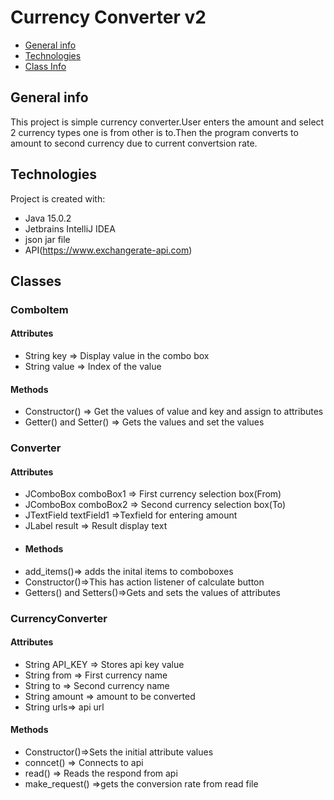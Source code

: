 # Currency Converter v2
* [General info](#general-info)
* [Technologies](#technologies)
* [Class Info](#Classes)

## General info
This project is simple currency converter.User enters the amount and select 2 currency types one is from other is to.Then the program converts to amount to second currency due to current convertsion rate.
	
## Technologies
Project is created with:
* Java 15.0.2
* Jetbrains IntelliJ IDEA
* json jar file
* API(https://www.exchangerate-api.com)

## Classes
### ComboItem
#### Attributes
* String key => Display value in the combo box
* String value => Index of the value
#### Methods
* Constructor() => Get the values of value and key and assign to attributes
* Getter() and Setter() => Gets the values and set the values
### Converter
#### Attributes
* JComboBox comboBox1 => First currency selection box(From)
* JComboBox comboBox2 => Second currency selection box(To)
* JTextField textField1 =>Texfield for entering amount
* JLabel result => Result display text
* #### Methods
* add_items()=> adds the inital items to comboboxes
* Constructor()=>This has action listener of calculate button
* Getters() and Setters()=>Gets and sets the values of attributes
### CurrencyConverter
#### Attributes
* String API_KEY => Stores api key value
* String from => First currency name 
* String to => Second currency name
* String amount => amount to be converted
* String urls=> api url
#### Methods
* Constructor()=>Sets the initial attribute values
* conncet() => Connects to api
* read() => Reads the respond from api
* make_request() =>gets the conversion rate from read file
